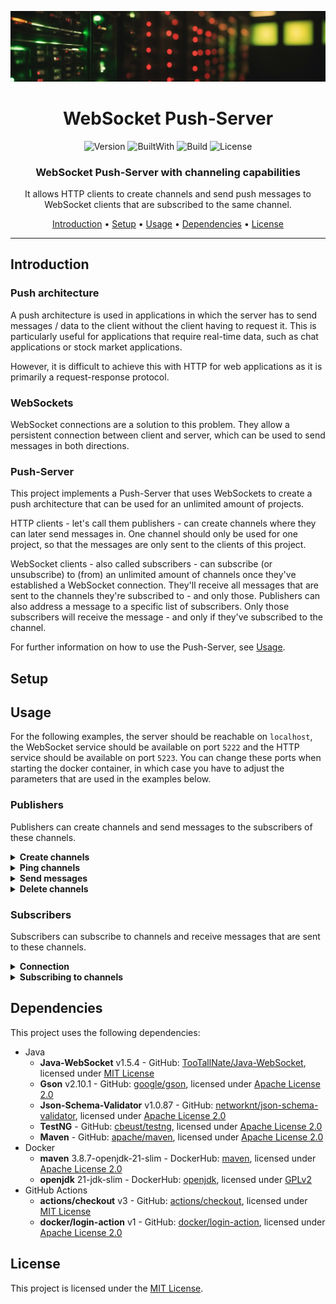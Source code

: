 <div align="center">

![Header](img/header.jpg)

# WebSocket Push-Server

![Version](https://img.shields.io/badge/version-v1.0.0-yellow?style=for-the-badge)
![BuiltWith](https://img.shields.io/badge/built%20with-Java-orange?style=for-the-badge)
![Build](https://img.shields.io/github/actions/workflow/status/JensOstertag/WS-PushServer/deploy-image.yml?style=for-the-badge)
![License](https://img.shields.io/badge/license-MIT-blue?style=for-the-badge)



### WebSocket Push-Server with channeling capabilities

It allows HTTP clients to create channels and send push messages to WebSocket clients that are subscribed to the same channel.

[Introduction](#introduction) • [Setup](#setup) • [Usage](#usage) • [Dependencies](#dependencies) • [License](#license)

</div>

<hr>

<h2 id="introduction">Introduction</h2>

### Push architecture
A push architecture is used in applications in which the server has to send messages / data to the client without the client having to request it.
This is particularly useful for applications that require real-time data, such as chat applications or stock market applications.

However, it is difficult to achieve this with HTTP for web applications as it is primarily a request-response protocol.

### WebSockets
WebSocket connections are a solution to this problem.
They allow a persistent connection between client and server, which can be used to send messages in both directions.

### Push-Server
This project implements a Push-Server that uses WebSockets to create a push architecture that can be used for an unlimited amount of projects.

HTTP clients - let's call them publishers - can create channels where they can later send messages in.
One channel should only be used for one project, so that the messages are only sent to the clients of this project.

WebSocket clients - also called subscribers - can subscribe (or unsubscribe) to (from) an unlimited amount of channels once they've established a WebSocket connection.
They'll receive all messages that are sent to the channels they're subscribed to - and only those.
Publishers can also address a message to a specific list of subscribers.
Only those subscribers will receive the message - and only if they've subscribed to the channel.

For further information on how to use the Push-Server, see [Usage](#usage).

<h2 id="setup">Setup</h2>

<h2 id="usage">Usage</h2>

For the following examples, the server should be reachable on `localhost`, the WebSocket service should be available on port `5222` and the HTTP service should be available on port `5223`.
You can change these ports when starting the docker container, in which case you have to adjust the parameters that are used in the examples below.

### Publishers
Publishers can create channels and send messages to the subscribers of these channels.

<details>
<summary><strong>Create channels</strong></summary>

You can create a channel by sending a `POST` request to the `/channel/create` route:
```http
POST /channel/create HTTP/1.1
Host: localhost:5223

{
  "messageType": "SERVER_ACTION",
  "action": "CREATE_CHANNEL",
  "data": {
    "channel": "channelName"
  }
}
```

| Field          | Description                                     |
|----------------|-------------------------------------------------|
| `data.channel` | The name of the channel that you want to create |

<details>
<summary>Response - Success</summary>

You'll receive a JSON response when the channel was created successfully:
```json
{
  "messageType": "SERVER_ACK",
  "code": 200,
  "message": "Created",
  "data": {
    "channel": "channelName",
    "channelToken": "CHANNEL_TOKEN"
  }
}
```

| Field               | Description                                                                 |
|---------------------|-----------------------------------------------------------------------------|
| `data.channel`      | The name of the channel that was created                                    |
| `data.channelToken` | The token that has to be used to send messages to the channel's subscribers |

The channel token needs to be saved in a secure place.
You'll need it every time you want to perform an action on the channel, such as sending a message to its subscribers.
</details>

<details>
<summary>Response - Error</summary>

If there was an error whilst creating the channel, you'll receive the following response:
```json
{
  "messageType": "ERROR",
  "code": 409,
  "message": "Message",
  "data": {
    "errorDetails": "Details"
  }
}
```

| Field               | Description                           |
|---------------------|---------------------------------------|
| `message`           | Short description of what happened    |
| `data.errorDetails` | Details about the error that occurred |
</details>
</details>

<details>
<summary><strong>Ping channels</strong></summary>

Channels can be pinged to check whether they exist or to get information about it.

```http
POST /channel/ping HTTP/1.1
Host: localhost:5223

{
  "messageType": "SERVER_ACTION",
  "action": "PING_CHANNEL",
  "data": {
    "channel": "channelName",
    "channelToken": "CHANNEL_TOKEN"
  }
}
```

| Field               | Description                                                                     |
|---------------------|---------------------------------------------------------------------------------|
| `data.channel`      | The name of the channel that you want to ping                                   |
| `data.channelToken` | The channel token or `null` if you only want to know whether the channel exists |

<details>
<summary>Response - Success</summary>

If the channel exists and the specified channel token is correct, you'll receive a response which looks like this:
```json
{
  "messageType": "SERVER_ACK",
  "code": 200,
  "message": "OK",
  "data": {
    "channel": "channelName",
    "channelToken": null
  }
}
```

| Field               | Description                                                      |
|---------------------|------------------------------------------------------------------|
| `data.channel`      | The name of the channel that was pinged                          |
| `data.channelToken` | Always `null` (it's only present to comply with the JSON schema) |
</details>

<details>
<summary>Response - Error</summary>

If there was an error whilst pinging the channel, the response will look like this:
```json
{
  "messageType": "ERROR",
  "code": 0,
  "message": "Message",
  "data": {
    "errorDetails": "Details"
  }
}
```

| Field               | Description                           |
|---------------------|---------------------------------------|
| `message`           | Short description of what happened    |
| `data.errorDetails` | Details about the error that occurred |
</details>
</details>

<details>
<summary><strong>Send messages</strong></summary>

Messages can be sent to all subscribers of a channel or to a list of specific subscribers.
    
```http
POST /push HTTP/1.1
Host: localhost:5223

{
  "messageType": "SERVER_ACTION",
  "action": "PUSH_MESSAGE",
  "data": {
    "channel": "channelName",
    "channelToken": "channelToken",
    "recipients": [],
    "message": "message"
  }
}
```

| Field               | Description                                                                                                                                          |
|---------------------|------------------------------------------------------------------------------------------------------------------------------------------------------|
| `data.channel`      | The name of the channel that you want to send the message in                                                                                         |
| `data.channelToken` | The channel token that you received when creating the channel                                                                                        |
| `data.recipients`   | A list of UUIDs of recipients that should receive the message <br> If this list is empty, the message will be sent to all subscribers of the channel |
| `data.message`      | The message that should be sent                                                                                                                      |

The recipients can be specified in order to create a private messaging system.
As this requires specification of the client's UUID, clients have to send an API call (or something comparable) to the backend of your application with their UUID upon subscribing to a channel.

<details>
<summary>Response - Success</summary>

In case of a successful message push, you'll receive the following response:
```json
{
  "messageType": "SERVER_ACK",
  "code": 200,
  "message": "Sent",
  "data": {
    "channel": "channelName",
    "channelToken": null
  }
}
```

| Field               | Description                                                      |
|---------------------|------------------------------------------------------------------|
| `data.channel`      | The name of the channel in which the message was sent            |
| `data.channelToken` | Always `null` (it's only present to comply with the JSON schema) |
</details>

<details>
<summary>Response - Error</summary>

If there was an error whilst sending the message, the response will look like this:
```json
{
  "messageType": "ERROR",
  "code": 0,
  "message": "Message",
  "data": {
    "errorDetails": "Details"
  }
}
```

| Field               | Description                           |
|---------------------|---------------------------------------|
| `message`           | Short description of what happened    |
| `data.errorDetails` | Details about the error that occurred |
</details>
</details>

<details>
<summary><strong>Delete channels</strong></summary>

It's a good practice to delete channels that are no longer in use.
This can be done by sending a `POST` request to the `/channel/delete` route:
```http
POST /channel/delete HTTP/1.1

{
  "messageType": "SERVER_ACTION",
  "action": "DELETE_CHANNEL",
  "data": {
    "channel": "channelName",
    "channelToken": "channelToken"
  }
}
```

| Field               | Description                                                   |
|---------------------|---------------------------------------------------------------|
| `data.channel`      | The name of the channel that you want to delete               |
| `data.channelToken` | The channel token that you received when creating the channel |

<details>
<summary>Response - Success</summary>

If the channel was deleted successfully, you'll receive the following response:
```json
{
  "messageType": "SERVER_ACK",
  "code": 200,
  "message": "Deleted",
  "data": {
    "channel": "channelName",
    "channelToken": null
  }
}
```

| Field               | Description                                                      |
|---------------------|------------------------------------------------------------------|
| `data.channel`      | The name of the channel that was deleted                         |
| `data.channelToken` | Always `null` (it's only present to comply with the JSON schema) |
</details>

<details>
<summary>Response - Error</summary>

If there was an error whilst deleting the channel, the response will look like this:
```json
{
  "messageType": "ERROR",
  "code": 0,
  "message": "Message",
  "data": {
    "errorDetails": "Details"
  }
}
```

| Field               | Description                           |
|---------------------|---------------------------------------|
| `message`           | Short description of what happened    |
| `data.errorDetails` | Details about the error that occurred |
</details>
</details>

### Subscribers
Subscribers can subscribe to channels and receive messages that are sent to these channels.

<details>
<summary><strong>Connection</strong></summary>

To connect to the Push-Server, a client has to establish a WebSocket connection to `ws://localhost:5222`.

The client will automatically receive a message from the server:
```json
{
  "messageType": "CLIENT_ACK",
  "code": 200,
  "message": "Connected",
  "data": {
    "uuid": "clientUuid",
    "subscribedChannels": []
  }
}
```

| Field                     | Description                                                                                                                 |
|---------------------------|-----------------------------------------------------------------------------------------------------------------------------|
| `data.uuid`               | The UUID of the client that was generated by the server <br> It is used by publishers to send a message to specific clients |
| `data.subscribedChannels` | A list of channels that the client is subscribed to <br> Initially empty                                                    |
</details>

<details>
<summary><strong>Subscribing to channels</strong></summary>

Before a client can receive messages, he has to subscribe to a channel.
This can be done by sending a message to the server:
```json
{
  "messageType": "CLIENT_ACTION",
  "action": "SUBSCRIBE",
  "data": {
    "channel": "channelName"
  }
}
```

| Field          | Description                                       |
|----------------|---------------------------------------------------|
| `data.channel` | The name of the channel that should be subscribed |

<details>
<summary>Response - Success</summary>

If the channel was subscribed successfully, the client will receive the following response:
```json
{
  "messageType": "CLIENT_ACK",
  "code": 200,
  "message": "Connected",
  "data": {
    "uuid": "clientUuid",
    "subscribedChannels": [
      "channelName"
    ]
  }
}
```

| Field                     | Description                                                                                                     |
|---------------------------|-----------------------------------------------------------------------------------------------------------------|
| `data.uuid`               | The UUID of the client that was generated by the server                                                         |
| `data.subscribedChannels` | A list of channels that the client is subscribed to <br> The channel that was subscribed to is now in this list |
</details>

<details>
<summary><strong>Unsubscribing from channels</strong></summary>

TODO
</details>

<details>
<summary><strong>Receiving messages</strong></summary>

TODO
</details>
</details>

<h2 id="dependencies">Dependencies</h2>
This project uses the following dependencies:

- Java
  - **Java-WebSocket** v1.5.4 - GitHub: [TooTallNate/Java-WebSocket](https://github.com/TooTallNate/Java-WebSocket), licensed under [MIT License](https://github.com/TooTallNate/Java-WebSocket/blob/master/LICENSE)
  - **Gson** v2.10.1 - GitHub: [google/gson](https://github.com/google/gson), licensed under [Apache License 2.0](https://github.com/google/gson/blob/main/LICENSE)
  - **Json-Schema-Validator** v1.0.87 - GitHub: [networknt/json-schema-validator](https://github.com/networknt/json-schema-validator), licensed under [Apache License 2.0](https://github.com/networknt/json-schema-validator/blob/master/LICENSE)
  - **TestNG** - GitHub: [cbeust/testng](https://github.com/testng-team/testng), licensed under [Apache License 2.0](https://github.com/testng-team/testng/blob/master/LICENSE.txt)
  - **Maven** - GitHub: [apache/maven](https://github.com/apache/maven), licensed under [Apache License 2.0](https://github.com/apache/maven/blob/master/LICENSE)
- Docker
  - **maven** 3.8.7-openjdk-21-slim - DockerHub: [maven](https://hub.docker.com/_/maven), licensed under [Apache License 2.0](https://www.apache.org/licenses/LICENSE-2.0) 
  - **openjdk** 21-jdk-slim - DockerHub: [openjdk](https://hub.docker.com/_/openjdk), licensed under [GPLv2](https://openjdk.org/legal/gplv2+ce.html)
- GitHub Actions
  - **actions/checkout** v3 - GitHub: [actions/checkout](https://github.com/actions/checkout), licensed under [MIT License](https://github.com/actions/checkout/blob/main/LICENSE)
  - **docker/login-action** v1 - GitHub: [docker/login-action](https://github.com/docker/login-action), licensed under [Apache License 2.0](https://github.com/docker/login-action/blob/master/LICENSE)

<h2 id="license">License</h2>

This project is licensed under the <a href="./LICENSE">MIT License</a>.
